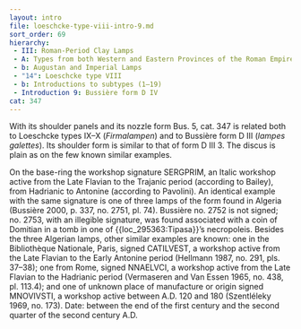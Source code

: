 ```yaml
---
layout: intro
file: loeschcke-type-viii-intro-9.md
sort_order: 69
hierarchy:
 - III: Roman-Period Clay Lamps
 - A: Types from both Western and Eastern Provinces of the Roman Empire
 - b: Augustan and Imperial Lamps
 - "14": Loeschcke type VIII
 - b: Introductions to subtypes (1–19)
 - Introduction 9: Bussière form D IV
cat: 347
---
```


With its shoulder panels and its nozzle form Bus. 5, cat. 347 is related both to Loeschcke types IX–X (*Firmalampen*) and to Bussière form D III (*lampes galettes*). Its shoulder form is similar to that of form D III 3. The discus is plain as on the few known similar examples.

On the base-ring the workshop signature <span class="inscription">SERGPRIM</span>, an Italic workshop active from the Late Flavian to the Trajanic period (according to Bailey), from Hadrianic to Antonine (according to Pavolini). An identical example with the same signature is one of three lamps of the form found in Algeria (Bussière 2000, p. 337, no. 2751, pl. 74). Bussière no. 2752 is not signed; no. 2753, with an illegible signature, was found associated with a coin of Domitian in a tomb in one of {{loc_295363:Tipasa}}’s necropoleis. Besides the three Algerian lamps, other similar examples are known: one in the Bibliothèque Nationale, Paris, signed <span class="inscription">CATILVEST</span>, a workshop active from the Late Flavian to the Early Antonine period (Hellmann 1987, no. 291, pls. 37–38); one from Rome, signed <span class="inscription">NNAELVCI</span>, a workshop active from the Late Flavian to the Hadrianic period (Vermaseren and Van Essen 1965, no. 438, pl. 113.4); and one of unknown place of manufacture or origin signed <span class="inscription">MNOVIVSTI</span>, a workshop active between A.D. 120 and 180 (Szentléleky 1969, no. 173). Date: between the end of the first century and the second quarter of the second century A.D.
